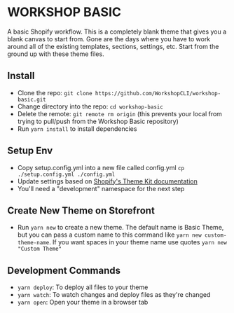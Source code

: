 # WORKSHOP BASIC

A basic Shopify workflow. This is a completely blank theme that gives you a blank canvas to start from. Gone are the days where you have to work around all of the existing templates, sections, settings, etc. Start from the ground up with these theme files.

## Install

- Clone the repo: `git clone https://github.com/WorkshopCLI/workshop-basic.git`
- Change directory into the repo: `cd workshop-basic`
- Delete the remote: `git remote rm origin` (this prevents your local from trying to pull/push from the Workshop Basic repository)
- Run `yarn install` to install dependencies

## Setup Env

- Copy setup.config.yml into a new file called config.yml `cp ./setup.config.yml ./config.yml`
- Update settings based on [Shopify's Theme Kit documentation](https://shopify.github.io/themekit/commands/#configure) 
- You'll need a "development" namespace for the next step

## Create New Theme on Storefront

- Run `yarn new` to create a new theme. The default name is Basic Theme, but you can pass a custom name to this command like `yarn new custom-theme-name`. If you want spaces in your theme name use quotes `yarn new "Custom Theme"`

## Development Commands
- `yarn deploy`: To deploy all files to your theme
- `yarn watch`: To watch changes and deploy files as they're changed
- `yarn open`: Open your theme in a browser tab
